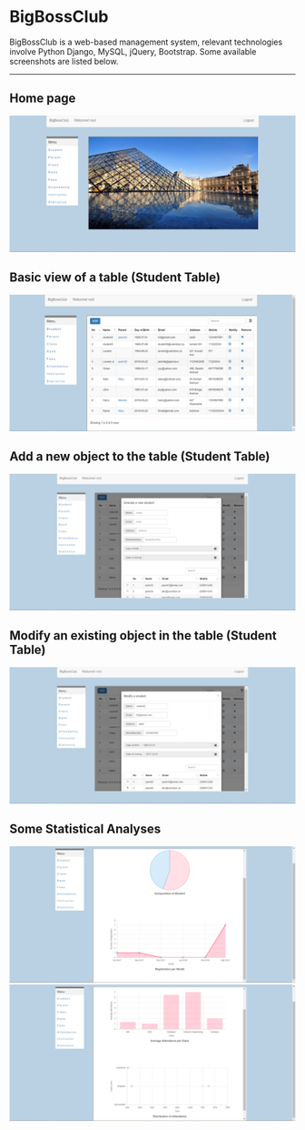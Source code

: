 # BigBossClub 
BigBossClub is a web-based management system, relevant technologies involve Python Django, MySQL, jQuery, Bootstrap.
Some available screenshots are listed below.

---  
## Home page
![img](screenshot/home.png)

## Basic view of a table (Student Table)
![img](screenshot/student.png)

## Add a new object to the table (Student Table)
![img](screenshot/addstudent.png)

## Modify an existing object in the table (Student Table)
![img](screenshot/modifystudent.png)

## Some Statistical Analyses
![img](screenshot/stat1.png)
![img](screenshot/stat2.png)
